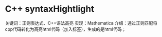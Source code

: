# C++ syntaxHightlight
关键词：正则表达式、C++语法高亮
实现：Mathematica
介绍：通过正则匹配将cpp代码转化为高亮html代码（加入<span></span>标签），生成的是html代码；
